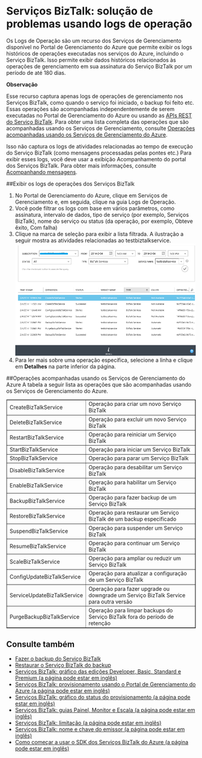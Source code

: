 <properties linkid="biztalk-troubleshoot-using-ops-logs" urlDisplayName="Serviços BizTalk: solução de problemas usando logs de operação" pageTitle="Serviços BizTalk: solução de problemas usando logs de operação | Azure" metaKeywords="" description="Serviços BizTalk: solução de problemas usando logs de operação" metaCanonical="" services="" documentationCenter="" title="Serviços BizTalk: solução de problemas usando logs de operação" authors=""  solutions="" writer="nitinme" manager="paulettm" editor="cgronlun"  />



# Serviços BizTalk: solução de problemas usando logs de operação

Os Logs de Operação são um recurso dos Serviços de Gerenciamento disponível no Portal de Gerenciamento do Azure que permite exibir os logs históricos de operações executadas nos serviços do Azure, incluindo o Serviço BizTalk. Isso permite exibir dados históricos relacionados às operações de gerenciamento em sua assinatura do Serviço BizTalk por um período de até 180 dias.

<div class="dev-callout"><b>Observação</b>
<p>Esse recurso captura apenas logs de operações de gerenciamento nos Serviços BizTalk, como quando o serviço foi iniciado, o backup foi feito etc. Essas operações são acompanhadas independentemente de serem executadas no Portal de Gerenciamento do Azure ou usando as <a href="http://msdn.microsoft.com/pt-br/library/windowsazure/dn232347.aspx">APIs REST do Serviço BizTalk</a>. Para obter uma lista completa das operações que são acompanhadas usando os Serviços de Gerenciamento, consulte <a href="#bizops">Operações acompanhadas usando os Serviços de Gerenciamento do Azure</a>.</p>
<p>Isso não captura os logs de atividades relacionadas ao tempo de execução do Serviço BizTalk (como mensagens processadas pelas pontes etc.) Para exibir esses logs, você deve usar a exibição Acompanhamento do portal dos Serviços BizTalk. Para obter mais informações, consulte <a HREF="http://msdn.microsoft.com/library/windowsazure/hh949805.aspx">Acompanhando mensagens</a>.</p>
</div>

##<a name="viewlogs"></a>Exibir os logs de operações dos Serviços BizTalk
1. No Portal de Gerenciamento do Azure, clique em Serviços de Gerenciamento e, em seguida, clique na guia Logs de Operação.
2. Você pode filtrar os logs com base em vários parâmetros, como assinatura, intervalo de dados, tipo de serviço (por exemplo, Serviços BizTalk), nome do serviço ou status (da operação, por exemplo, Obteve êxito, Com falha)
3. Clique na marca de seleção para exibir a lista filtrada. A ilustração a seguir mostra as atividades relacionadas ao testbiztalkservice.
	![Exibir logs de operação][ViewLogs] 
4. Para ler mais sobre uma operação específica, selecione a linha e clique em <b>Detalhes</b> na parte inferior da página.


##<a name="bizops"></a>Operações acompanhadas usando os Serviços de Gerenciamento do Azure
A tabela a seguir lista as operações que são acompanhadas usando os Serviços de Gerenciamento do Azure.

<table border="1" cellpadding="5">
<tr>
<td>CreateBizTalkService</td> 
<td align="left">Operação para criar um novo Serviço BizTalk</td> 
</tr> 
<tr>
<td>DeleteBizTalkService</td> 
<td align="left">Operação para excluir um novo Serviço BizTalk</td>  
</tr> 
<tr>
<td>RestartBizTalkService</td> 
<td align="left">Operação para reiniciar um Serviço BizTalk</td> 
</tr>
<tr>
<td>StartBizTalkService</td> 
<td align="left">Operação para iniciar um Serviço BizTalk</td> 
</tr>
<tr>
<td>StopBizTalkService</td> 
<td align="left">Operação para parar um Serviço BizTalk</td> 
</tr>
<tr>
<td>DisableBizTalkService</td> 
<td align="left">Operação para desabilitar um Serviço BizTalk</td> 
</tr>
<tr>
<td>EnableBizTalkService</td> 
<td align="left">Operação para habilitar um Serviço BizTalk</td> 
</tr>
<tr>
<td>BackupBizTalkService</td> 
<td align="left">Operação para fazer backup de um Serviço BizTalk</td> 
</tr>
<tr>
<td>RestoreBizTalkService</td> 
<td align="left">Operação para restaurar um Serviço BizTalk de um backup especificado</td> 
</tr>
<tr>
<td>SuspendBizTalkService</td> 
<td align="left">Operação para suspender um Serviço BizTalk</td> 
</tr>
<tr>
<td>ResumeBizTalkService</td> 
<td align="left">Operação para continuar um Serviço BizTalk</td> 
</tr>
<tr>
<td>ScaleBizTalkService</td> 
<td align="left">Operação para ampliar ou reduzir um Serviço BizTalk</td> 
</tr>
<tr>
<td>ConfigUpdateBizTalkService</td> 
<td align="left">Operação para atualizar a configuração de um Serviço BizTalk</td> 
</tr>
<tr>
<td>ServiceUpdateBizTalkService</td> 
<td align="left">Operação para fazer upgrade ou downgrade um Serviço BizTalk Service para outra versão</td> 
</tr>
<tr>
<td>PurgeBackupBizTalkService</td> 
<td align="left">Operação para limpar backups do Serviço BizTalk fora do período de retenção</td> 
</tr>
</table>


## Consulte também
- [Fazer o backup do Serviço BizTalk](http://go.microsoft.com/fwlink/p/?LinkID=325584)
- [Restaurar o Serviço BizTalk do backup](http://go.microsoft.com/fwlink/p/?LinkID=325582)
- [Serviços BizTalk: gráfico das edições Developer, Basic, Standard e Premium (a página pode estar em inglês)](http://go.microsoft.com/fwlink/p/?LinkID=302279)
- [Serviços BizTalk: provisionamento usando o Portal de Gerenciamento do Azure (a página pode estar em inglês)](http://go.microsoft.com/fwlink/p/?LinkID=302280)
- [Serviços BizTalk: gráfico do status do provisionamento (a página pode estar em inglês)](http://go.microsoft.com/fwlink/p/?LinkID=329870)
- [Serviços BizTalk: guias Painel, Monitor e Escala (a página pode estar em inglês)](http://go.microsoft.com/fwlink/p/?LinkID=302281)
- [Serviços BizTalk: limitação (a página pode estar em inglês)](http://go.microsoft.com/fwlink/p/?LinkID=302282)
- [Serviços BizTalk: nome e chave do emissor (a página pode estar em inglês)](http://go.microsoft.com/fwlink/p/?LinkID=303941)
- [Como começar a usar o SDK dos Serviços BizTalk do Azure (a página pode estar em inglês)](http://go.microsoft.com/fwlink/p/?LinkID=302335)

[ViewLogs]: ./media/biztalk-troubleshoot-using-ops-logs/Operation-Logs.png

